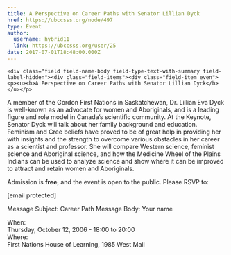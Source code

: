 ```yaml
---
title: A Perspective on Career Paths with Senator Lillian Dyck 
href: https://ubccsss.org/node/497
type: Event
author:
  username: hybrid11
  link: https://ubccsss.org/user/25
date: 2017-07-01T18:48:00.000Z
---
```



    <div class="field field-name-body field-type-text-with-summary field-label-hidden"><div class="field-items"><div class="field-item even"><p><u><b>A Perspective on Career Paths with Senator Lillian Dyck</b></u></p>
<p>A member of the Gordon First Nations in Saskatchewan, Dr. Lillian Eva Dyck is well-known as an advocate for women and Aboriginals, and is a leading figure and role model in Canada&#x2019;s scientific community. At the Keynote, Senator Dyck will talk about her family background and education. Feminism and Cree beliefs have proved to be of great help in providing her with insights and the strength to overcome various obstacles in her career as a scientist and professor. She will compare Western science, feminist science and Aboriginal science, and how the Medicine Wheel of the Plains Indians can be used to analyze science and show where it can be improved to attract and retain women and Aboriginals.</p>
<p>Admission is <b>free</b>, and the event is open to the public. Please RSVP to:</p>
<p><a gref="mailto=new@mech.ubc.ca"><span class="__cf_email__" data-cfemail="29474c5e69444c4a41075c4b4a074a48">[email&#xA0;protected]</span></a></p>
<p>Message Subject: Career Path Message Body: Your name</p>
</div></div></div><div class="field field-name-field-dates field-type-datetime field-label-above"><div class="field-label">When:&#xA0;</div><div class="field-items"><div class="field-item even"><span class="date-display-single">Thursday, October 12, 2006 - <span class="date-display-range"><span class="date-display-start">18:00</span> to <span class="date-display-end">20:00</span></span></span></div></div></div><div class="field field-name-field-location field-type-text field-label-above"><div class="field-label">Where:&#xA0;</div><div class="field-items"><div class="field-item even">First Nations House of Learning, 1985 West Mall</div></div></div>    <footer>
          </footer>
    